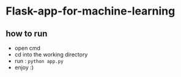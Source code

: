 # Flask-app-for-machine-learning

## how to run

* open cmd
* cd into the working directory
* run : `python app.py`  
* enjoy :)
